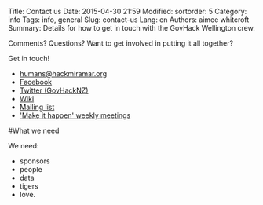 Title: Contact us
Date: 2015-04-30 21:59
Modified:
sortorder: 5
Category: info
Tags: info, general
Slug: contact-us
Lang: en
Authors: aimee whitcroft
Summary: Details for how to get in touch with the GovHack Wellington crew.

Comments? Questions? Want to get involved in putting it all together?

Get in touch!

* [humans@hackmiramar.org](mailto:humans@hackmiramar.org)
* [Facebook](https://www.facebook.com/govhackwellington)
* [Twitter (GovHackNZ)](http://www.twitter.com/govhacknz)
* [Wiki](https://hack-miramar.wikispaces.com/)
* [Mailing list](https://groups.google.com/forum/?hl=en#%21forum/hack-miramar)
* ['Make it happen' weekly meetings](http://www.meetup.com/Wellington-GovHackNZ/)

#What we need

We need:

* sponsors
* people
* data
* tigers
* love.
